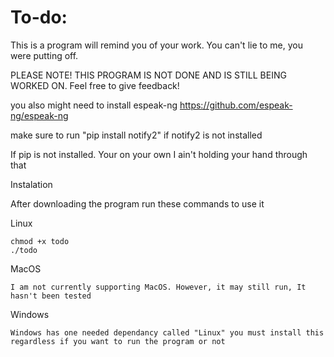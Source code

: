 # To-do:

This is a program will remind you of your work. You can't lie to me, you were putting off.

PLEASE NOTE! THIS PROGRAM IS NOT DONE AND IS STILL BEING WORKED ON. Feel free to give feedback!

you also might need to install espeak-ng https://github.com/espeak-ng/espeak-ng

make sure to run "pip install notify2" if notify2 is not installed

If pip is not installed. Your on your own I ain't holding your hand through that

Instalation

After downloading the program run these commands to use it

Linux
```
chmod +x todo
./todo
```

MacOS
```
I am not currently supporting MacOS. However, it may still run, It hasn't been tested
```

Windows
```
Windows has one needed dependancy called "Linux" you must install this regardless if you want to run the program or not
```
